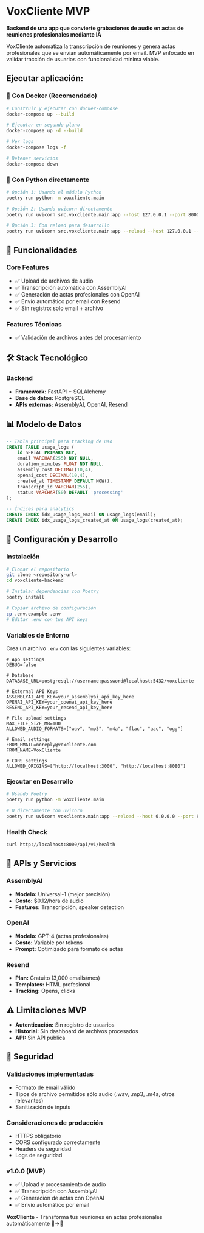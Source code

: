 # VoxCliente MVP

**Backend de una app que convierte grabaciones de audio en actas de reuniones profesionales mediante IA**

VoxCliente automatiza la transcripción de reuniones y genera actas profesionales que se envían automáticamente por email. MVP enfocado en validar tracción de usuarios con funcionalidad mínima viable.

## Ejecutar aplicación:

### 🐳 Con Docker (Recomendado)

```bash
# Construir y ejecutar con docker-compose
docker-compose up --build

# Ejecutar en segundo plano
docker-compose up -d --build

# Ver logs
docker-compose logs -f

# Detener servicios
docker-compose down
```

### 🐍 Con Python directamente

```bash
# Opción 1: Usando el módulo Python
poetry run python -m voxcliente.main

# Opción 2: Usando uvicorn directamente
poetry run uvicorn src.voxcliente.main:app --host 127.0.0.1 --port 8000

# Opción 3: Con reload para desarrollo
poetry run uvicorn src.voxcliente.main:app --reload --host 127.0.0.1 --port 8000
```

## 🎯 Funcionalidades

### Core Features

- ✅ Upload de archivos de audio
- ✅ Transcripción automática con AssemblyAI
- ✅ Generación de actas profesionales con OpenAI
- ✅ Envío automático por email con Resend
- ✅ Sin registro: solo email + archivo

### Features Técnicas

- ✅ Validación de archivos antes del procesamiento

## 🛠️ Stack Tecnológico

### Backend

- **Framework:** FastAPI + SQLAlchemy
- **Base de datos:** PostgreSQL
- **APIs externas:** AssemblyAI, OpenAI, Resend

## 📊 Modelo de Datos

```sql
-- Tabla principal para tracking de uso
CREATE TABLE usage_logs (
    id SERIAL PRIMARY KEY,
    email VARCHAR(255) NOT NULL,
    duration_minutes FLOAT NOT NULL,
    assembly_cost DECIMAL(10,4),
    openai_cost DECIMAL(10,4),
    created_at TIMESTAMP DEFAULT NOW(),
    transcript_id VARCHAR(255),
    status VARCHAR(50) DEFAULT 'processing'
);

-- Índices para analytics
CREATE INDEX idx_usage_logs_email ON usage_logs(email);
CREATE INDEX idx_usage_logs_created_at ON usage_logs(created_at);
```

## 🚀 Configuración y Desarrollo

### Instalación

```bash
# Clonar el repositorio
git clone <repository-url>
cd voxcliente-backend

# Instalar dependencias con Poetry
poetry install

# Copiar archivo de configuración
cp .env.example .env
# Editar .env con tus API keys
```

### Variables de Entorno

Crea un archivo `.env` con las siguientes variables:

```env
# App settings
DEBUG=false

# Database
DATABASE_URL=postgresql://username:password@localhost:5432/voxcliente

# External API Keys
ASSEMBLYAI_API_KEY=your_assemblyai_api_key_here
OPENAI_API_KEY=your_openai_api_key_here
RESEND_API_KEY=your_resend_api_key_here

# File upload settings
MAX_FILE_SIZE_MB=100
ALLOWED_AUDIO_FORMATS=["wav", "mp3", "m4a", "flac", "aac", "ogg"]

# Email settings
FROM_EMAIL=noreply@voxcliente.com
FROM_NAME=VoxCliente

# CORS settings
ALLOWED_ORIGINS=["http://localhost:3000", "http://localhost:8080"]
```

### Ejecutar en Desarrollo

```bash
# Usando Poetry
poetry run python -m voxcliente.main

# O directamente con uvicorn
poetry run uvicorn voxcliente.main:app --reload --host 0.0.0.0 --port 8000
```

### Health Check

```bash
curl http://localhost:8000/api/v1/health
```

## 🔧 APIs y Servicios

### AssemblyAI

- **Modelo:** Universal-1 (mejor precisión)
- **Costo:** $0.12/hora de audio
- **Features:** Transcripción, speaker detection

### OpenAI

- **Modelo:** GPT-4 (actas profesionales)
- **Costo:** Variable por tokens
- **Prompt:** Optimizado para formato de actas

### Resend

- **Plan:** Gratuito (3,000 emails/mes)
- **Templates:** HTML profesional
- **Tracking:** Opens, clicks

## ⚠️ Limitaciones MVP

- **Autenticación:** Sin registro de usuarios
- **Historial:** Sin dashboard de archivos procesados
- **API:** Sin API pública

## 🔐 Seguridad

### Validaciones implementadas

- Formato de email válido
- Tipos de archivo permitidos sólo audio (.wav, .mp3, .m4a, otros relevantes)
- Sanitización de inputs

### Consideraciones de producción

- HTTPS obligatorio
- CORS configurado correctamente
- Headers de seguridad
- Logs de seguridad

### v1.0.0 (MVP)

- ✅ Upload y procesamiento de audio
- ✅ Transcripción con AssemblyAI
- ✅ Generación de actas con OpenAI
- ✅ Envío automático por email

**VoxCliente** - Transforma tus reuniones en actas profesionales automáticamente 🎤→📄
